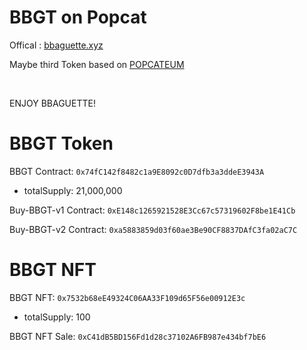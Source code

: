 # BBGT on Popcat

Offical : [bbaguette.xyz](http://bbaguette.xyz)

Maybe third Token based on [POPCATEUM](https://popcateum.org/)

<br/>

ENJOY BBAGUETTE!


# BBGT Token 

BBGT Contract: `0x74fC142f8482c1a9E8092c0D7dfb3a3ddeE3943A` 
- totalSupply: 21,000,000

Buy-BBGT-v1 Contract:  `0xE148c1265921528E3Cc67c57319602F8be1E41Cb`

Buy-BBGT-v2 Contract:  `0xa5883859d03f60ae3Be90CF8837DAfC3fa02aC7C`

# BBGT NFT

BBGT NFT: `0x7532b68eE49324C06AA33F109d65F56e00912E3c`
- totalSupply: 100

BBGT NFT Sale: `0xC41dB5BD156Fd1d28c37102A6FB987e434bf7bE6`
